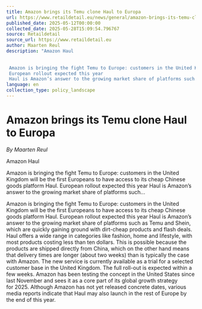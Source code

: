 ```yaml
---
title: Amazon brings its Temu clone Haul to Europa
url: https://www.retaildetail.eu/news/general/amazon-brings-its-temu-clone-haul-to-europa/
published_date: 2025-05-12T00:00:00
collected_date: 2025-05-28T15:09:54.796767
source: Retaildetail
source_url: https://www.retaildetail.eu
author: Maarten Reul
description: "Amazon Haul 
 
 
 Amazon is bringing the fight Temu to Europe: customers in the United Kingdom will be the first Europeans to have access to its cheap Chinese goods platform Haul. 
 European rollout expected this year 
 Haul is Amazon’s answer to the growing market share of platforms such..."
language: en
collection_type: policy_landscape
---
```


# Amazon brings its Temu clone Haul to Europa

*By Maarten Reul*

Amazon Haul 
 
 
 Amazon is bringing the fight Temu to Europe: customers in the United Kingdom will be the first Europeans to have access to its cheap Chinese goods platform Haul. 
 European rollout expected this year 
 Haul is Amazon’s answer to the growing market share of platforms such...

Amazon is bringing the fight Temu to Europe: customers in the United Kingdom will be the first Europeans to have access to its cheap Chinese goods platform Haul. 
 European rollout expected this year 
 Haul is Amazon’s answer to the growing market share of platforms such as Temu and Shein, which are quickly gaining ground with dirt-cheap products and flash deals. Haul offers a wide range in categories like fashion, home and lifestyle, with most products costing less than ten dollars. This is possible because the products are shipped directly from China, which on the other hand means that delivery times are longer (about two weeks) than is typically the case with Amazon. 
 The new service is currently available as a trial for a selected customer base in the United Kingdom. The full roll-out is expected within a few weeks. Amazon has been testing the concept in the United States since last November and sees it as a core part of its global growth strategy for 2025. Although Amazon has not yet released concrete dates, various media reports indicate that Haul may also launch in the rest of Europe by the end of this year.